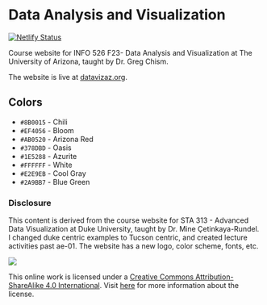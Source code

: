 # Data Analysis and Visualization

[![Netlify Status](https://api.netlify.com/api/v1/badges/b3d28610-25b7-4d03-a3dd-bb87d7690b2c/deploy-status)](https://app.netlify.com/sites/datavizaz/deploys)

Course website for INFO 526 F23- Data Analysis and Visualization at The University of Arizona, taught by Dr. Greg Chism.

The website is live at [datavizaz.org](http://datavizaz.org/).

## Colors

-   `#8B0015` - Chili
-   `#EF4056` - Bloom
-   `#AB0520` - Arizona Red
-   `#378DBD` - Oasis
-   `#1E5288` - Azurite
-   `#FFFFFF` - White
-   `#E2E9EB` - Cool Gray
-   `#2A9BB7` - Blue Green

### Disclosure

This content is derived from the course website for STA 313 - Advanced Data Visualization at Duke University, taught by Dr. Mine Çetinkaya-Rundel. I changed duke centric examples to Tucson centric, and created lecture activities past ae-01. The website has a new logo, color scheme, fonts, etc.

[![](https://licensebuttons.net/l/by-sa/4.0/88x31.png)](https://creativecommons.org/licenses/by-sa/4.0/)

This online work is licensed under a [Creative Commons Attribution-ShareAlike 4.0 International](https://creativecommons.org/licenses/by-sa/4.0/). Visit [here](https://github.com/dukestatsciintrods/blob/master/LICENSE.md) for more information about the license.
